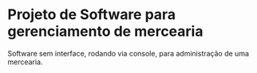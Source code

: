 # Projeto de Software para gerenciamento de mercearia



Software sem interface, rodando via console, para administração de uma mercearia.

